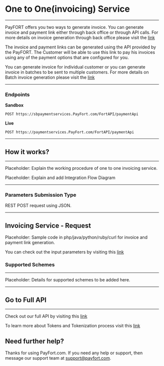 # One to One(invoicing) Service

------

PayFORT offers you two ways to generate invoice. You can generate invoice and payment link either through back office or through API calls. For more details on invoice generation through back office please visit the [link](invoicegenerationbackoffice.md)

The invoice and payment links can be generated using the API provided by the PayFORT.  The Customer will be able to use this link to pay his invoices using any of the payment options that are configured for you.

You can generate invoice for individual customer or you can generate invoice in batches to be sent to multiple customers. For more details on Batch invoice generation please visit the [link](batchinvoicing.md)

------

### Endpoints

**Sandbox**

```http
POST https://sbpaymentservices.PayFort.com/FortAPI/paymentApi
```

**Live**

```http
POST https://paymentservices.PayFort.com/FortAPI/paymentApi
```



------

## How it works?

------

Placeholder: Explain the working procedure of one to one invoicing service.



Placeholder: Explain and add Integration Flow Diagram

------



### Parameters Submission Type

REST POST request using JSON.

------



## Invoicing Service - Request

Placeholder: Sample code in php/java/python/ruby/curl for invoice and payment link generation.

You can check out the input parameters by visiting this [link](invoicingparameters.md)





### Supported Schemes

------

Placeholder: Details for supported schemes to be added here.

------

## Go to Full API

------

Check out our full API by visiting this [link](https://docs.payfort.com/docs/api/build/index.html#redirection)

To learn more about Tokens and Tokenization process visit this [link](tokenization.md)

## Need further help?

Thanks for using PayFort.com. If you need any help or support, then message our support team at [support@payfort.com](mailto:support@payfort.com).



